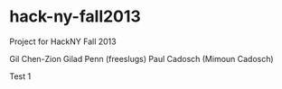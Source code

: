 hack-ny-fall2013
================

Project for HackNY Fall 2013

Gil Chen-Zion
Gilad Penn (freeslugs)
Paul Cadosch (Mimoun Cadosch)


Test 1